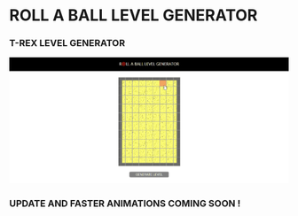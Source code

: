 # ROLL A BALL LEVEL GENERATOR

### T-REX LEVEL GENERATOR

![roll_a_ball_generator_gif](./reamdeImages/roll_a_ball_generator.gif)

### UPDATE AND FASTER ANIMATIONS COMING SOON !
